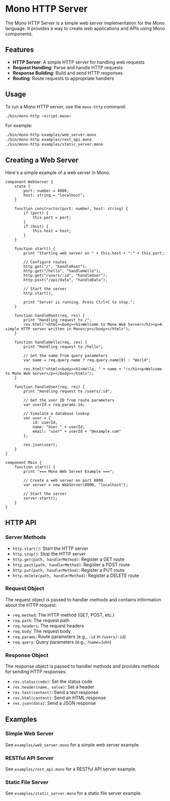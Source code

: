 # Mono HTTP Server

The Mono HTTP Server is a simple web server implementation for the Mono language. It provides a way to create web applications and APIs using Mono components.

## Features

- **HTTP Server**: A simple HTTP server for handling web requests
- **Request Handling**: Parse and handle HTTP requests
- **Response Building**: Build and send HTTP responses
- **Routing**: Route requests to appropriate handlers

## Usage

To run a Mono HTTP server, use the `mono-http` command:

```bash
./bin/mono-http <script.mono>
```

For example:

```bash
./bin/mono-http examples/web_server.mono
./bin/mono-http examples/rest_api.mono
./bin/mono-http examples/static_server.mono
```

## Creating a Web Server

Here's a simple example of a web server in Mono:

```mono
component WebServer {
    state {
        port: number = 8000;
        host: string = "localhost";
    }
    
    function constructor(port: number, host: string) {
        if (port) {
            this.port = port;
        }
        if (host) {
            this.host = host;
        }
    }
    
    function start() {
        print "Starting web server on " + this.host + ":" + this.port;
        
        // Configure routes
        http.get("/", "handleRoot");
        http.get("/hello", "handleHello");
        http.get("/users/:id", "handleUser");
        http.post("/api/data", "handleData");
        
        // Start the server
        http.start();
        
        print "Server is running. Press Ctrl+C to stop.";
    }
    
    function handleRoot(req, res) {
        print "Handling request to /";
        res.html("<html><body><h1>Welcome to Mono Web Server</h1><p>A simple HTTP server written in Mono</p></body></html>");
    }
    
    function handleHello(req, res) {
        print "Handling request to /hello";
        
        // Get the name from query parameters
        var name = req.query.name ? req.query.name[0] : "World";
        
        res.html("<html><body><h1>Hello, " + name + "!</h1><p>Welcome to Mono Web Server</p></body></html>");
    }
    
    function handleUser(req, res) {
        print "Handling request to /users/:id";
        
        // Get the user ID from route parameters
        var userId = req.params.id;
        
        // Simulate a database lookup
        var user = {
            id: userId,
            name: "User " + userId,
            email: "user" + userId + "@example.com"
        };
        
        res.json(user);
    }
}

component Main {
    function start() {
        print "=== Mono Web Server Example ===";
        
        // Create a web server on port 8000
        var server = new WebServer(8000, "localhost");
        
        // Start the server
        server.start();
    }
}
```

## HTTP API

### Server Methods

- `http.start()`: Start the HTTP server
- `http.stop()`: Stop the HTTP server
- `http.get(path, handlerMethod)`: Register a GET route
- `http.post(path, handlerMethod)`: Register a POST route
- `http.put(path, handlerMethod)`: Register a PUT route
- `http.delete(path, handlerMethod)`: Register a DELETE route

### Request Object

The request object is passed to handler methods and contains information about the HTTP request:

- `req.method`: The HTTP method (GET, POST, etc.)
- `req.path`: The request path
- `req.headers`: The request headers
- `req.body`: The request body
- `req.params`: Route parameters (e.g., `:id` in `/users/:id`)
- `req.query`: Query parameters (e.g., `?name=John`)

### Response Object

The response object is passed to handler methods and provides methods for sending HTTP responses:

- `res.status(code)`: Set the status code
- `res.header(name, value)`: Set a header
- `res.text(content)`: Send a text response
- `res.html(content)`: Send an HTML response
- `res.json(data)`: Send a JSON response

## Examples

### Simple Web Server

See `examples/web_server.mono` for a simple web server example.

### RESTful API Server

See `examples/rest_api.mono` for a RESTful API server example.

### Static File Server

See `examples/static_server.mono` for a static file server example.
